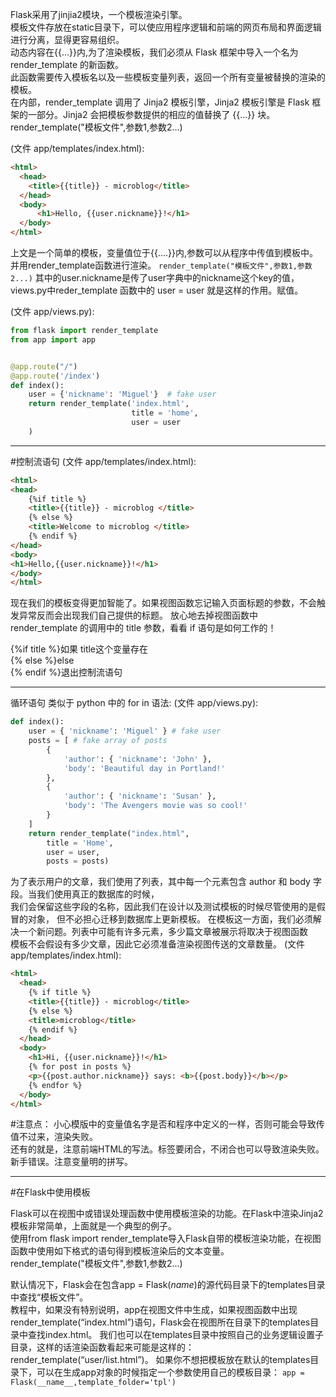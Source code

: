 Flask采用了jinjia2模块，一个模板渲染引擎。   
模板文件存放在static目录下，可以使应用程序逻辑和前端的网页布局和界面逻辑进行分离，显得更容易组织。  
动态内容在{{...}}内,为了渲染模板，我们必须从 Flask 框架中导入一个名为 render_template 的新函数。  
此函数需要传入模板名以及一些模板变量列表，返回一个所有变量被替换的渲染的模板。  
在内部，render_template 调用了 Jinja2 模板引擎，Jinja2 模板引擎是 Flask 框架的一部分。Jinja2 会把模板参数提供的相应的值替换了 {{...}} 块。  
render_template("模板文件",参数1,参数2...)

(文件 app/templates/index.html):
```html
<html>
  <head>
    <title>{{title}} - microblog</title>
  </head>
  <body>
      <h1>Hello, {{user.nickname}}!</h1>
  </body>
</html>
```
上文是一个简单的模板，变量值位于{{....}}内,参数可以从程序中传值到模板中。并用render_template函数进行渲染。
`render_template("模板文件",参数1,参数2...)`
其中的user.nickname是传了user字典中的nickname这个key的值，views.py中reder_template 函数中的 user = user 就是这样的作用。赋值。

(文件 app/views.py):
```python
from flask import render_template
from app import app


@app.route("/")
@app.route('/index')
def index():
    user = {'nickname': 'Miguel'}  # fake user
    return render_template('index.html',
                           title = 'home',
                           user = user
    )
```

---

#控制流语句
(文件 app/templates/index.html):
```html
<html>
<head>
    {%if title %}
    <title>{{title}} - microblog </title>
    {% else %}
    <title>Welcome to microblog </title>
    {% endif %}
</head>
<body>
<h1>Hello,{{user.nickname}}!</h1>
</body>
</html>
```


现在我们的模板变得更加智能了。如果视图函数忘记输入页面标题的参数，不会触发异常反而会出现我们自己提供的标题。
放心地去掉视图函数中 render_template 的调用中的 title 参数，看看 if 语句是如何工作的！

{%if title %}如果 title这个变量存在  
{% else %}else  
{% endif %}退出控制流语句

---
循环语句
类似于 python 中的 for in 语法:
(文件 app/views.py):
```python
def index():
    user = { 'nickname': 'Miguel' } # fake user
    posts = [ # fake array of posts
        {
            'author': { 'nickname': 'John' },
            'body': 'Beautiful day in Portland!'
        },
        {
            'author': { 'nickname': 'Susan' },
            'body': 'The Avengers movie was so cool!'
        }
    ]
    return render_template("index.html",
        title = 'Home',
        user = user,
        posts = posts)
```
为了表示用户的文章，我们使用了列表，其中每一个元素包含 author 和 body 字段。当我们使用真正的数据库的时候，  
我们会保留这些字段的名称，因此我们在设计以及测试模板的时候尽管使用的是假冒的对象， 但不必担心迁移到数据库上更新模板。
在模板这一方面，我们必须解决一个新问题。列表中可能有许多元素，多少篇文章被展示将取决于视图函数  
模板不会假设有多少文章，因此它必须准备渲染视图传送的文章数量。
(文件 app/templates/index.html):
```html
<html>
  <head>
    {% if title %}
    <title>{{title}} - microblog</title>
    {% else %}
    <title>microblog</title>
    {% endif %}
  </head>
  <body>
    <h1>Hi, {{user.nickname}}!</h1>
    {% for post in posts %}
    <p>{{post.author.nickname}} says: <b>{{post.body}}</b></p>
    {% endfor %}
  </body>
</html>
```

#注意点：
小心模版中的变量值名字是否和程序中定义的一样，否则可能会导致传值不过来，渲染失败。  
还有的就是，注意前端HTML的写法。标签要闭合，不闭合也可以导致渲染失败。
新手错误。注意变量明的拼写。

---

#在Flask中使用模板

Flask可以在视图中或错误处理函数中使用模板渲染的功能。在Flask中渲染Jinja2模板非常简单，上面就是一个典型的例子。  
使用from flask import render_template导入Flask自带的模板渲染功能，在视图函数中使用如下格式的语句得到模板渲染后的文本变量。  
render_template("模板文件",参数1,参数2...)

默认情况下，Flask会在包含app = Flask(_name_)的源代码目录下的templates目录中查找“模板文件”。  
教程中，如果没有特别说明，app在视图文件中生成，如果视图函数中出现render_template(“index.html”)语句，Flask会在视图所在目录下的templates目录中查找index.html。
我们也可以在templates目录中按照自己的业务逻辑设置子目录，这样的话渲染函数看起来可能是这样的：render_template(“user/list.html”)。
如果你不想把模板放在默认的templates目录下，可以在生成app对象的时候指定一个参数使用自己的模板目录：
`app = Flask(__name__,template_folder='tpl')`